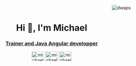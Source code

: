 <p align="right"> <img src="https://komarev.com/ghpvc/?username=dwaps&label=Views&color=ffab5c&style=flat" alt="dwaps" /> </p>

<h1 align="center">Hi 👋, I'm Michael</h1>
<h3 align="center"><a target="_blank" href="https://dwaps.fr">Trainer and Java Angular developper</a></h3>

<p align="center">
<a href="https://codepen.io/michael-cornillon" target="blank"><img align="center" src="https://raw.githubusercontent.com/rahuldkjain/github-profile-readme-generator/master/src/images/icons/Social/codepen.svg" alt="michael-cornillon" height="30" width="40" /></a>
<a href="https://linkedin.com/in/michael-cornillon-developpeur-formateur-java-angular" target="blank"><img align="center" src="https://raw.githubusercontent.com/rahuldkjain/github-profile-readme-generator/master/src/images/icons/Social/linked-in-alt.svg" alt="michael-cornillon-developpeur-formateur-java-angular" height="30" width="40" /></a>
<a href="https://www.youtube.com/@michael-cornillon" target="blank"><img align="center" src="https://raw.githubusercontent.com/rahuldkjain/github-profile-readme-generator/master/src/images/icons/Social/youtube.svg" alt="michael-cornillon" height="30" width="40" /></a>
</p>
